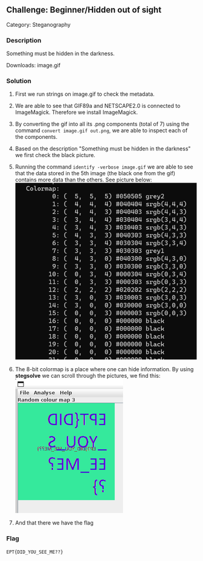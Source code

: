 ## Challenge: Beginner/Hidden out of sight

Category: Steganography


### Description

Something must be hidden in the darkness.

Downloads: image.gif

### Solution

1. First we run strings on image.gif to check the metadata.
2. We are able to see that GIF89a and NETSCAPE2.0 is connected to ImageMagick. Therefore we install ImageMagick.
4. By converting the gif into all its .png components (total of 7) using the command `convert image.gif out.png`, we are able to inspect each of the components. 
5. Based on the description "Something must be hidden in the darkness" we first check the black picture.
4. Running the command `identify -verbose image.gif` we are able to see that the data stored in the 5th image (the black one from the gif) contains more data than the others. See picture below:
![](hidden01.png)

6. The 8-bit colormap is a place where one can hide information. By using **stegsolve** we can scroll through the pictures, we find this:  
![](hidden02.png)  
7. And that there we have the flag

### Flag
`EPT{DID_YOU_SEE_ME??}`